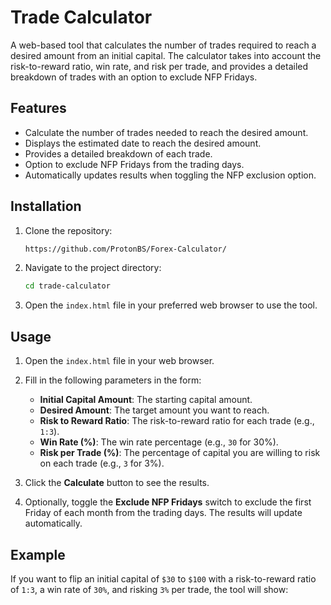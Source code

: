 # Trade Calculator

A web-based tool that calculates the number of trades required to reach a desired amount from an initial capital. The calculator takes into account the risk-to-reward ratio, win rate, and risk per trade, and provides a detailed breakdown of trades with an option to exclude NFP Fridays.

## Features

- Calculate the number of trades needed to reach the desired amount.
- Displays the estimated date to reach the desired amount.
- Provides a detailed breakdown of each trade.
- Option to exclude NFP Fridays from the trading days.
- Automatically updates results when toggling the NFP exclusion option.

## Installation

1. Clone the repository:

    ```bash
    https://github.com/ProtonBS/Forex-Calculator/
    ```

2. Navigate to the project directory:

    ```bash
    cd trade-calculator
    ```

3. Open the `index.html` file in your preferred web browser to use the tool.

## Usage

1. Open the `index.html` file in your web browser.

2. Fill in the following parameters in the form:
    - **Initial Capital Amount**: The starting capital amount.
    - **Desired Amount**: The target amount you want to reach.
    - **Risk to Reward Ratio**: The risk-to-reward ratio for each trade (e.g., `1:3`).
    - **Win Rate (%)**: The win rate percentage (e.g., `30` for 30%).
    - **Risk per Trade (%)**: The percentage of capital you are willing to risk on each trade (e.g., `3` for 3%).

3. Click the **Calculate** button to see the results.

4. Optionally, toggle the **Exclude NFP Fridays** switch to exclude the first Friday of each month from the trading days. The results will update automatically.

## Example

If you want to flip an initial capital of `$30` to `$100` with a risk-to-reward ratio of `1:3`, a win rate of `30%`, and risking `3%` per trade, the tool will show:


